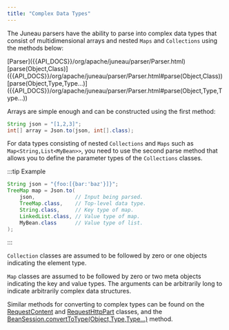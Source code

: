 ```yaml
---
title: "Complex Data Types"
---
```


The Juneau parsers have the ability to parse into complex data types that consist of multidimensional arrays and nested
`Maps` and `Collections` using the methods below:

<tree>
<node-0><java-class>[Parser]({{API_DOCS}}/org/apache/juneau/parser/Parser.html)</java-class></node-0>
<node-1><java-method>[parse(Object,Class)]({{API_DOCS}}/org/apache/juneau/parser/Parser.html#parse(Object,Class))</java-method></node-1>
<node-1><java-method>[parse(Object,Type,Type...)]({{API_DOCS}}/org/apache/juneau/parser/Parser.html#parse(Object,Type,Type...))</java-method></node-1>
</tree>

Arrays are simple enough and can be constructed using the first method:

```java
String json = "[1,2,3]";
int[] array = Json.to(json, int[].class);
```

For data types consisting of nested `Collections` and `Maps` such as `Map<String,List<MyBean>>`, you need to use the second parse method that
allows you to define the parameter types of the `Collections` classes.

:::tip Example
```java
String json = "{foo:[{bar:'baz'}]}";
TreeMap map = Json.to(
    json,             // Input being parsed.
    TreeMap.class,    // Top-level data type.
    String.class,     // Key type of map.
    LinkedList.class, // Value type of map.
    MyBean.class      // Value type of list.
);
```
:::

`Collection` classes are assumed to be followed by zero or one objects indicating the element type.

`Map` classes are assumed to be followed by zero or two meta objects indicating the key and value types.
The arguments can be arbitrarily long to indicate arbitrarily complex data structures.

Similar methods for converting to complex types can be found on the [RequestContent]({{API_DOCS}}/org/apache/juneau/rest/httppart/RequestContent.html) and [RequestHttpPart]({{API_DOCS}}/org/apache/juneau/rest/httppart/RequestHttpPart.html) classes, and the [BeanSession.convertToType(Object,Type,Type...)]({{API_DOCS}}/org/apache/juneau/BeanSession.html#convertToType(Object,Type,Type...)) method.
